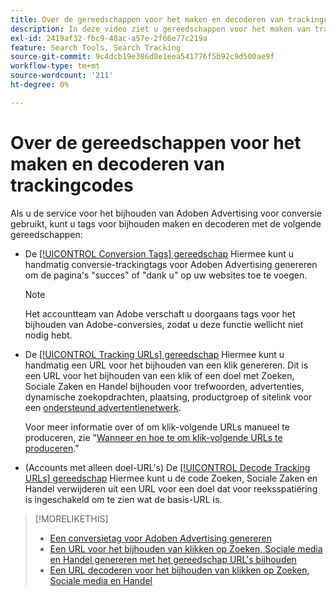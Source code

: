 ```yaml
---
title: Over de gereedschappen voor het maken en decoderen van trackingcodes
description: In deze video ziet u gereedschappen voor het maken van trackingtags voor conversie van Adoben Advertising, en klikt u op tags voor Zoeken, Sociale en Handel en hoe u bestaande labels voor het bijhouden van klikken kunt decoderen.
exl-id: 2419af32-fbc9-48ac-a57e-2f66e77c219a
feature: Search Tools, Search Tracking
source-git-commit: 9c4dcb19e386d8e1eea541776f5b92c9d500ae9f
workflow-type: tm+mt
source-wordcount: '211'
ht-degree: 0%

---
```


# Over de gereedschappen voor het maken en decoderen van trackingcodes

Als u de service voor het bijhouden van Adoben Advertising voor conversie gebruikt, kunt u tags voor bijhouden maken en decoderen met de volgende gereedschappen:

* De [[!UICONTROL Conversion Tags] gereedschap](conversion-tag-generate.md) Hiermee kunt u handmatig conversie-trackingtags voor Adoben Advertising genereren om de pagina&#39;s &quot;succes&quot; of &quot;dank u&quot; op uw websites toe te voegen.

  >[!NOTE]
  >
  >Het accountteam van Adobe verschaft u doorgaans tags voor het bijhouden van Adobe-conversies, zodat u deze functie wellicht niet nodig hebt.

* De [[!UICONTROL Tracking URLs] gereedschap](click-tracking-url-generate.md) Hiermee kunt u handmatig een URL voor het bijhouden van een klik genereren. Dit is een URL voor het bijhouden van een klik of een doel met Zoeken, Sociale Zaken en Handel bijhouden voor trefwoorden, advertenties, dynamische zoekopdrachten, plaatsing, productgroep of sitelink voor een [ondersteund advertentienetwerk](/help/search-social-commerce/introduction/supported-inventory.md).

  Voor meer informatie over of om klik-volgende URLs manueel te produceren, zie &quot;[Wanneer en hoe te om klik-volgende URLs te produceren](/help/search-social-commerce/tracking/click-tracking-ways-to-generate.md).&quot;

* (Accounts met alleen doel-URL&#39;s) De [[!UICONTROL Decode Tracking URLs] gereedschap](click-tracking-url-decode.md) Hiermee kunt u de code Zoeken, Sociale Zaken en Handel verwijderen uit een URL voor een doel dat voor reeksspatiëring is ingeschakeld om te zien wat de basis-URL is.

>[!MORELIKETHIS]
>
>* [Een conversietag voor Adoben Advertising genereren](conversion-tag-generate.md)
>* [Een URL voor het bijhouden van klikken op Zoeken, Sociale media en Handel genereren met het gereedschap URL&#39;s bijhouden](click-tracking-url-generate.md)
>* [Een URL decoderen voor het bijhouden van klikken op Zoeken, Sociale media en Handel](click-tracking-url-decode.md)

